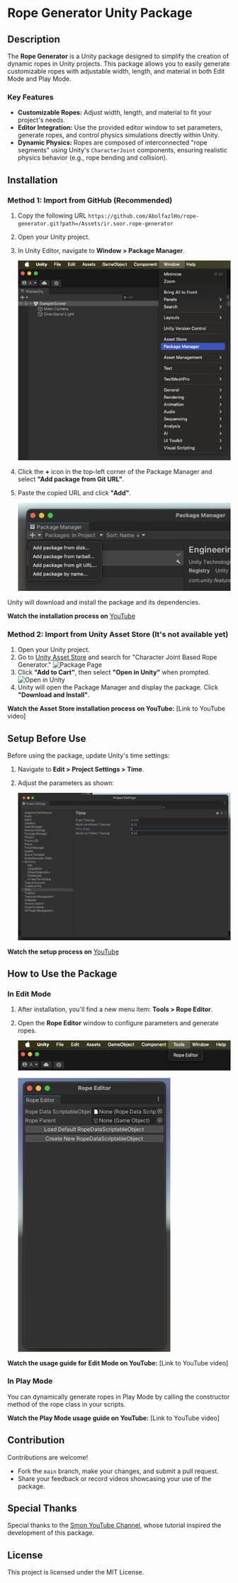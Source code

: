 
# Rope Generator Unity Package

## Description

The **Rope Generator** is a Unity package designed to simplify the creation of dynamic ropes in Unity projects. This package allows you to easily generate customizable ropes with adjustable width, length, and material in both Edit Mode and Play Mode.

### Key Features

- **Customizable Ropes:** Adjust width, length, and material to fit your project's needs.
- **Editor Integration:** Use the provided editor window to set parameters, generate ropes, and control physics simulations directly within Unity.
- **Dynamic Physics:** Ropes are composed of interconnected "rope segments" using Unity's `CharacterJoint` components, ensuring realistic physics behavior (e.g., rope bending and collision).



## Installation

### Method 1: Import from GitHub (Recommended)

1. Copy the following URL 
`https://github.com/AbolfazlHo/rope-generator.git?path=/Assets/ir.soor.rope-generator`

2. Open your Unity project.
3. In Unity Editor, navigate to **Window > Package Manager**.

    ![Package Manager Menu](images/package_manager_menu.png)
4. Click the **+** icon in the top-left corner of the Package Manager and select **"Add package from Git URL"**.
5. Paste the copied URL and click **"Add"**.

    ![Add Package from Git URL](images/add_package_from_git_url.png)

Unity will download and install the package and its dependencies.

**Watch the installation process on** [YouTube](https://youtu.be/W2dF7CE32oY)



### Method 2: Import from Unity Asset Store (It's not available yet)

1. Open your Unity project.
2. Go to [Unity Asset Store](https://assetstore.unity.com/) and search for "Character Joint Based Rope Generator."
    ![Package Page](images/asset_store_page.png)
3. Click **"Add to Cart"**, then select **"Open in Unity"** when prompted.
    ![Open in Unity](images/open_in_unity_popup.png)
4. Unity will open the Package Manager and display the package. Click **"Download and Install"**.

**Watch the Asset Store installation process on YouTube:** [Link to YouTube video]



## Setup Before Use

Before using the package, update Unity's time settings:

1. Navigate to **Edit > Project Settings > Time**.
2. Adjust the parameters as shown:

    ![Time Settings](images/time_settings.png)

**Watch the setup process on** [YouTube](https://youtu.be/_cYPLn0BSZs)



## How to Use the Package

### In Edit Mode

1. After installation, you'll find a new menu item: **Tools > Rope Editor**.
2. Open the **Rope Editor** window to configure parameters and generate ropes.

    ![Tools Menu](images/tools_menu.png)
    
    ![Rope Editor Window](images/rope_editor_window.png)

**Watch the usage guide for Edit Mode on YouTube:** [Link to YouTube video]



### In Play Mode

You can dynamically generate ropes in Play Mode by calling the constructor method of the rope class in your scripts.

**Watch the Play Mode usage guide on YouTube:** [Link to YouTube video]



## Contribution

Contributions are welcome!

- Fork the `main` branch, make your changes, and submit a pull request.
- Share your feedback or record videos showcasing your use of the package.



## Special Thanks

Special thanks to the [Smon YouTube Channel](https://www.youtube.com/watch?v=pKSUhsyrj_4), whose tutorial inspired the development of this package.



## License

This project is licensed under the MIT License.

